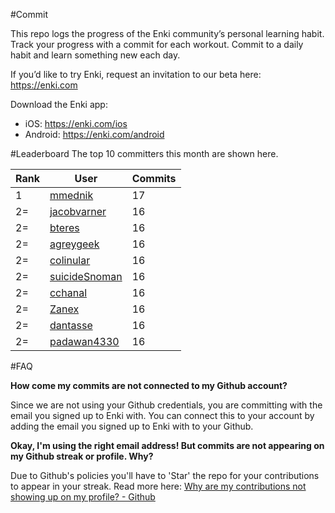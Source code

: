 #Commit

This repo logs the progress of the Enki community’s personal learning habit. Track your progress with a commit for each workout. Commit to a daily habit and learn something new each day.

If you’d like to try Enki, request an invitation to our beta here: https://enki.com

Download the Enki app: 
 - iOS: https://enki.com/ios
 - Android: https://enki.com/android

#Leaderboard
The top 10 committers this month are shown here.

| Rank | User | Commits |
|------|------|---------|
|1|[mmednik](https://github.com/mmednik)|17|
|2=|[jacobvarner](https://github.com/jacobvarner)|16|
|2=|[bteres](https://github.com/bteres)|16|
|2=|[agreygeek](https://github.com/agreygeek)|16|
|2=|[colinular](https://github.com/colinular)|16|
|2=|[suicideSnoman](https://github.com/suicideSnoman)|16|
|2=|[cchanal](https://github.com/cchanal)|16|
|2=|[Zanex](https://github.com/Zanex)|16|
|2=|[dantasse](https://github.com/dantasse)|16|
|2=|[padawan4330](https://github.com/padawan4330)|16|

#FAQ

**How come my commits are not connected to my Github account?**

Since we are not using your Github credentials, you are committing with the email you signed up to Enki with. You can connect this to your account by adding the email you signed up to Enki with to your Github.

**Okay, I'm using the right email address! But commits are not appearing on my Github streak or profile. Why?**

Due to Github's policies you'll have to 'Star' the repo for your contributions to appear in your streak. Read more here: [Why are my contributions not showing up on my profile? - Github](https://help.github.com/articles/why-are-my-contributions-not-showing-up-on-my-profile/)
